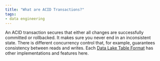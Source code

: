 ```yaml
---
title: "What are ACID Transactions?"
tags:
- data engineering
---
```

An ACID transaction secures that either all changes are successfully committed or rollbacked. It makes sure you never end in an inconsistent state. There is different concurrency control that, for example, guarantees consistency between reads and writes. Each [Data Lake Table Format](term/data%20lake%20table%20format.md) has other implementations and features here.
